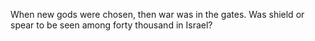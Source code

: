 When new gods were chosen, then war was in the gates. Was shield or spear to be seen among forty thousand in Israel?
